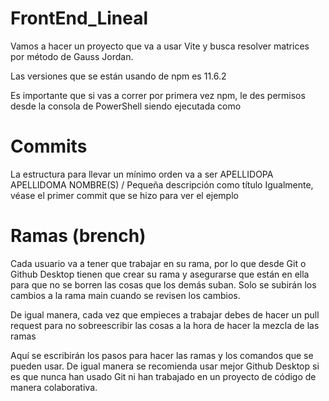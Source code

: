 # FrontEnd_Lineal
Vamos a hacer un proyecto que va a usar Vite y busca resolver matrices por método de Gauss Jordan.

Las versiones que se están usando de npm es 11.6.2

Es importante que si vas a correr por primera vez npm, le des permisos desde la consola de PowerShell siendo ejecutada como

# Commits
La estructura para llevar un mínimo orden va a ser APELLIDOPA APELLIDOMA NOMBRE(S) / Pequeña descripción como título
Igualmente, véase el primer commit que se hizo para ver el ejemplo

# Ramas (brench)
Cada usuario va a tener que trabajar en su rama, por lo que desde Git o Github Desktop tienen que crear su rama y asegurarse que están en ella para que no se borren las cosas que los demás suban. Solo se subirán los cambios a la rama main cuando se revisen los cambios.

De igual manera, cada vez que empieces a trabajar debes de hacer un pull request para no sobreescribir las cosas a la hora de hacer la mezcla de las ramas

Aquí se escribirán los pasos para hacer las ramas y los comandos que se pueden usar. De igual manera se recomienda usar mejor Github Desktop si es que nunca han usado Git ni han trabajado en un proyecto de código de manera colaborativa.
